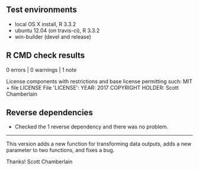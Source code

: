 ## Test environments

* local OS X install, R 3.3.2
* ubuntu 12.04 (on travis-ci), R 3.3.2
* win-builder (devel and release)

## R CMD check results

0 errors | 0 warnings | 1 note


   License components with restrictions and base license permitting such:
     MIT + file LICENSE
   File 'LICENSE':
     YEAR: 2017
     COPYRIGHT HOLDER: Scott Chamberlain

## Reverse dependencies

* Checked the 1 reverse dependency and there was no problem. 

--- 

This version adds a new function for transforming data outputs,
adds a new parameter to two functions, and fixes a bug.

Thanks!
Scott Chamberlain
